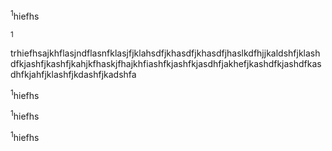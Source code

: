 <sup>1</sup>hiefhs

<sup>1</sup>

trhiefhsajkhflasjndflasnfklasjfjklahsdfjkhasdfjkhasdfjhaslkdfhjjkaldshfjklashdfkjashfjkashfjkahjkfhaskjfhajkhfiashfkjashfkjasdhfjakhefjkashdfkjashdfkasdhfkjahfjklashfjkdashfjkadshfa

<sup>1</sup>hiefhs

<sup>1</sup>hiefhs

<sup>1</sup>hiefhs